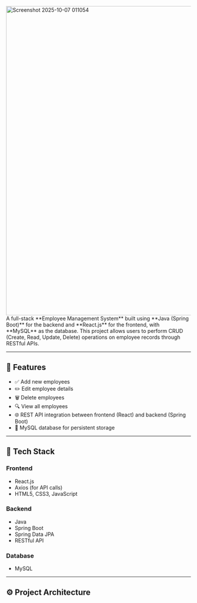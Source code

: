 <img width="1910" height="841" alt="Screenshot 2025-10-07 011054" src="https://github.com/user-attachments/assets/b1908771-bbec-4279-9a5c-d12db3b6eb07" />
A full-stack **Employee Management System** built using **Java (Spring Boot)** for the backend and **React.js** for the frontend, with **MySQL** as the database.  
This project allows users to perform CRUD (Create, Read, Update, Delete) operations on employee records through RESTful APIs.

---

## 🚀 Features

- ✅ Add new employees  
- ✏️ Edit employee details  
- 🗑️ Delete employees  
- 🔍 View all employees  
- 🌐 REST API integration between frontend (React) and backend (Spring Boot)  
- 💾 MySQL database for persistent storage  

---

## 🧠 Tech Stack

### **Frontend**
- React.js  
- Axios (for API calls)  
- HTML5, CSS3, JavaScript  

### **Backend**
- Java  
- Spring Boot  
- Spring Data JPA  
- RESTful API  

### **Database**
- MySQL  

---

## ⚙️ Project Architecture




